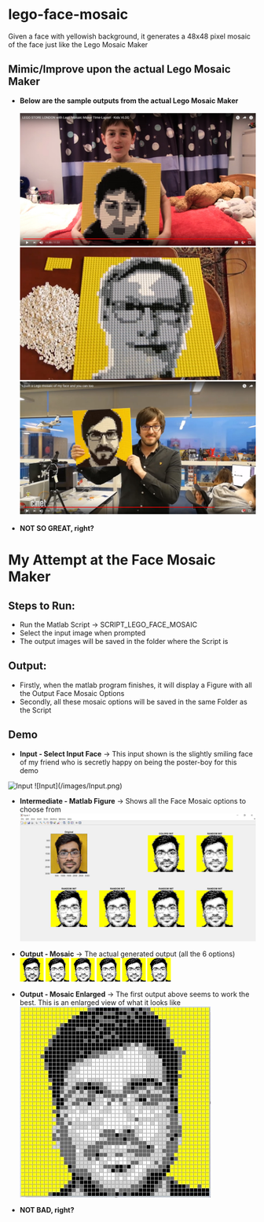 # lego-face-mosaic
Given a face with yellowish background, it generates a 48x48 pixel mosaic of the face just like the Lego Mosaic Maker

## Mimic/Improve upon the actual Lego Mosaic Maker
* **Below are the sample outputs from the actual Lego Mosaic Maker** <br/> <br/>
![Real Lego Output 1](/images/RealLegoOutput1.jpg)
![Real Lego Output 2](/images/RealLegoOutput2.jpg)
![Real Lego Output 3](/images/RealLegoOutput3.jpg) <br/> <br/>
* **NOT SO GREAT, right?**

# My Attempt at the Face Mosaic Maker

## Steps to Run:
* Run the Matlab Script -> SCRIPT_LEGO_FACE_MOSAIC
* Select the input image when prompted
* The output images will be saved in the folder where the Script is

## Output:
* Firstly, when the matlab program finishes, it will display a Figure with all the Output Face Mosaic Options
* Secondly, all these mosaic options will be saved in the same Folder as the Script

## Demo
* **Input - Select Input Face** -> This input shown is the slightly smiling face of my friend who is secretly happy on being the poster-boy for this demo <br/>
<img src="/images/Input.png" alt="Input" height="200"/>
![Input](/images/Input.png)

* **Intermediate - Matlab Figure** -> Shows all the Face Mosaic options to choose from <br/>
![Matlab Figure](/images/OutputFigure.JPG)

* **Output - Mosaic** -> The actual generated output (all the 6 options) <br/>
![Mosaic](/images/SAMPLE_OUTPUT_IM_COLORS.png)
![Mosaic](/images/SAMPLE_OUTPUT_IM_RANDOM_1.png)
![Mosaic](/images/SAMPLE_OUTPUT_IM_RANDOM_2.png)
![Mosaic](/images/SAMPLE_OUTPUT_IM_RANDOM_3.png)
![Mosaic](/images/SAMPLE_OUTPUT_IM_RANDOM_4.png)
![Mosaic](/images/SAMPLE_OUTPUT_IM_RANDOM_5.png)

* **Output - Mosaic Enlarged** -> The first output above seems to work the best. This is an enlarged view of what it looks like <br/>
![Mosaic Enlarged](/images/MosaicEnlarged.JPG)

* **NOT BAD, right?**
